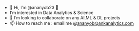 - 👋 Hi, I’m @ananyob23 👀
-  I’m interested in Data Analytics & Science
- 💞️ I’m looking to collaborate on any AI,ML & DL projects
- 📫 How to reach me : email me @ananyob@ankanalytics.com

<!---
ananyob23/ananyob23 is a ✨ special ✨ repository because its `README.md` (this file) appears on your GitHub profile.
You can click the Preview link to take a look at your changes.
--->
